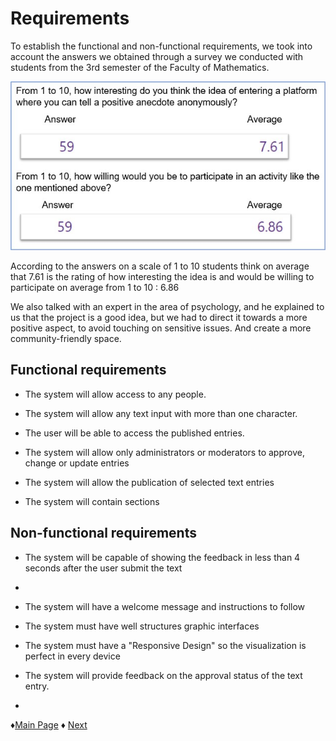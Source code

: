 # Requirements

To establish the functional and non-functional requirements, we took into account 
the answers we obtained through a survey we conducted with students from the 3rd semester of 
the Faculty of Mathematics.

![Survey](https://github.com/Edwin-Lines/Project-Cosmos/blob/main/Resources/Images/SURVEY_IMAGE_2.jpg)

According to the answers on a scale of 1 to 10 students think on average that 7.61 is the rating 
of how interesting the idea is and would be willing to participate on average from 1 to 10 : 6.86


We also talked with an expert in the area of psychology, and he explained to us that the project is a 
good idea, but we had to direct it towards a more positive aspect, to avoid touching on sensitive issues.
And create a more community-friendly space.


## Functional requirements

- The system will allow access to any people.

- The system will allow any text input with more than one character.

- The user will be able to access the published entries.

- The system will allow only administrators or moderators to approve, change or update entries

- The system will allow the publication of selected text entries

- The system will contain sections


## Non-functional requirements


- The system will be capable of showing the feedback in less than 4 seconds after the user submit the text
- 
- The system will have a welcome message and instructions to follow

- The system must have well structures graphic interfaces

- The system must have a "Responsive Design" so the visualization is perfect in every device

- The system will provide feedback on the approval status of the text entry.
- 


 ♦[Main Page](https://github.com/Edwin-Lines/Project-Cosmos "Main Page") 
 ♦ [Next](https://github.com/Edwin-Lines/Project-Cosmos/tree/main/Documentation/Use%20Cases%20Diagram%2C%20User%20Stories%20%26%20Use%20Scenarios "Next")
